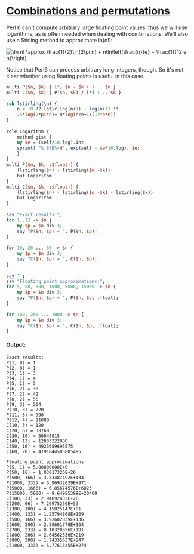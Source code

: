 [1]: http://rosettacode.org/wiki/Combinations_and_permutations

# [Combinations and permutations][1]

Perl 6 can't compute arbitrary large floating point values, thus we will use logarithms, as is often needed when dealing with combinations. We'll also use a Stirling method to approximate <span class="texhtml" dir="ltr">ln(*n*!)</span>:



<img class="tex" alt="\ln n! \approx&#10;\frac{1}{2}\ln(2\pi n) + n\ln\left(\frac{n}{e} + \frac{1}{12 e n}\right)" src="/mw/images/math/f/4/5/f459d58041f75e91fa5fd8d3f5a56f8d.png"/>



Notice that Perl6 can process arbitrary long integers, though. So it's not clear whether using floating points is useful in this case.

```perl
multi P($n, $k) { [*] $n - $k + 1 .. $n }
multi C($n, $k) { P($n, $k) / [*] 1 .. $k }
 
sub lstirling(\n) {
    n < 10 ?? lstirling(n+1) - log(n+1) !!
    .5*log(2*pi*n)+ n*log(n/e+1/(12*e*n))
}
 
role Logarithm {
    method gist {
	my $e = (self/10.log).Int;
	sprintf "%.8fE%+d", exp(self - $e*10.log), $e;
    }
}
multi P($n, $k, :$float!) {
    (lstirling($n) - lstirling($n -$k))
    but Logarithm
}
multi C($n, $k, :$float!) {
    (lstirling($n) - lstirling($n -$k) - lstirling($k))
    but Logarithm
}
 
say "Exact results:";
for 1..12 -> $n {
    my $p = $n div 3;
    say "P($n, $p) = ", P($n, $p);
}
 
for 10, 20 ... 60 -> $n {
    my $p = $n div 3;
    say "C($n, $p) = ", C($n, $p);
}
 
say '';
say "Floating point approximations:";
for 5, 50, 500, 1000, 5000, 15000 -> $n {
    my $p = $n div 3;
    say "P($n, $p) = ", P($n, $p, :float);
}
 
for 100, 200 ... 1000 -> $n {
    my $p = $n div 3;
    say "C($n, $p) = ", C($n, $p, :float);
}
```

#### Output:
```
Exact results:
P(1, 0) = 1
P(2, 0) = 1
P(3, 1) = 3
P(4, 1) = 4
P(5, 1) = 5
P(6, 2) = 30
P(7, 2) = 42
P(8, 2) = 56
P(9, 3) = 504
P(10, 3) = 720
P(11, 3) = 990
P(12, 4) = 11880
C(10, 3) = 120
C(20, 6) = 38760
C(30, 10) = 30045015
C(40, 13) = 12033222880
C(50, 16) = 4923689695575
C(60, 20) = 4191844505805495

Floating point approximations:
P(5, 1) = 5.00000000E+0
P(50, 16) = 1.03017326E+26
P(500, 166) = 3.53487492E+434
P(1000, 333) = 5.96932629E+971
P(5000, 1666) = 6.85674576E+6025
P(15000, 5000) = 9.64985399E+20469
C(100, 33) = 2.94692433E+26
C(200, 66) = 7.26975256E+53
C(300, 100) = 4.15825147E+81
C(400, 133) = 1.25794868E+109
C(500, 166) = 3.92602839E+136
C(600, 200) = 2.50601778E+164
C(700, 233) = 8.10320356E+191
C(800, 266) = 2.64562336E+219
C(900, 300) = 1.74335637E+247
C(1000, 333) = 5.77613455E+274
```